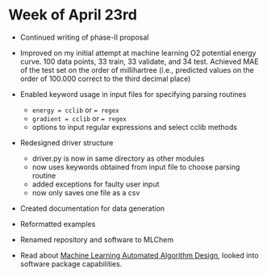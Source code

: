 # Week of April 23rd

* Continued writing of phase-II proposal

* Improved on my initial attempt at machine learning O2 potential energy curve. 100 data points, 33 train, 33 validate, and 34 test. Achieved MAE of the test set  on the order of millihartree (i.e., predicted values on the order of 100.000 correct to the third decimal place)

* Enabled keyword usage in input files for specifying parsing routines
    * `energy = cclib` or `= regex`
    * `gradient = cclib` or `= regex`
    * options to input regular expressions and select cclib methods

* Redesigned driver structure
    - driver.py is now in same directory as other modules
    - now uses keywords obtained from input file to choose parsing routine
    - added exceptions for faulty user input  
    - now only saves one file as a csv

* Created documentation for data generation

* Reformatted examples 

* Renamed repository and software to MLChem

* Read about [Machine Learning Automated Algorithm Design](http://www.ml4aad.org/),  looked into software package capabilities.
